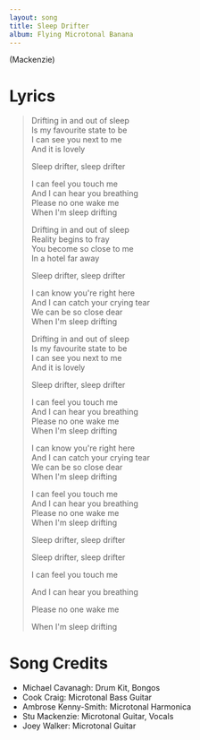 ```yaml
---
layout: song
title: Sleep Drifter
album: Flying Microtonal Banana
---
```


(Mackenzie)

# Lyrics

> Drifting in and out of sleep  
> Is my favourite state to be  
> I can see you next to me  
> And it is lovely  
>  
> Sleep drifter, sleep drifter  
>  
> I can feel you touch me  
> And I can hear you breathing  
> Please no one wake me  
> When I'm sleep drifting  
>  
> Drifting in and out of sleep  
> Reality begins to fray  
> You become so close to me  
> In a hotel far away  
>  
> Sleep drifter, sleep drifter  
>  
> I can know you're right here  
> And I can catch your crying tear  
> We can be so close dear  
> When I'm sleep drifting  
>  
> Drifting in and out of sleep  
> Is my favourite state to be  
> I can see you next to me  
> And it is lovely  
>  
> Sleep drifter, sleep drifter  
>  
> I can feel you touch me  
> And I can hear you breathing  
> Please no one wake me  
> When I'm sleep drifting  
>  
> I can know you're right here  
> And I can catch your crying tear  
> We can be so close dear  
> When I'm sleep drifting  
>  
> I can feel you touch me  
> And I can hear you breathing  
> Please no one wake me  
> When I'm sleep drifting  
>  
> Sleep drifter, sleep drifter  
>  
> Sleep drifter, sleep drifter  
>  
> I can feel you touch me  
>  
> And I can hear you breathing  
>  
> Please no one wake me  
>  
> When I'm sleep drifting  

# Song Credits

* Michael Cavanagh: Drum Kit, Bongos
* Cook Craig: Microtonal Bass Guitar
* Ambrose Kenny-Smith: Microtonal Harmonica
* Stu Mackenzie: Microtonal Guitar, Vocals
* Joey Walker: Microtonal Guitar
